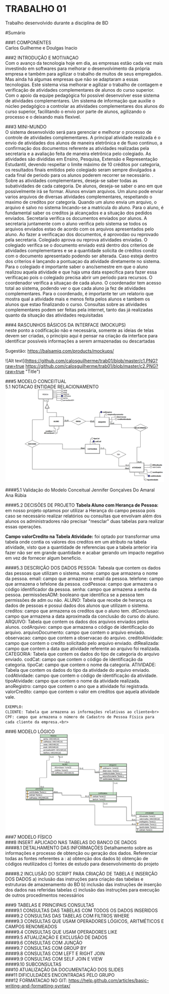 # TRABALHO 01
Trabalho desenvolvido durante a disciplina de BD

#Sumário

###1	COMPONENTES<br>
Carlos Guilherme e Doulgas Inacio<br>

###2	INTRODUÇÃO E MOTIVAÇAO<br>
Com o avanço da tecnologia hoje em dia, as empresas estão cada vez mais investindo em softwares para melhorar o desenvolvimento da própria empresa e também para agilizar o trabalho de muitos de seus empregados. Mas ainda há algumas empresas que não se adaptaram a essas tecnologias. Este sistema visa melhorar e agilizar o trabalho de contagem e verificação de atividades complementares de alunos do curso superior. Com o apoio da equipe pedagógica foi possível desenvolver esse sistema de atividades complementares. Um sistema de informação que auxilie o núcleo pedagógico a controlar as atividades complementares dos alunos do curso superior, facilitando o envio por parte de alunos, agilizando o processo e o deixando mais flexivel.<br>

###3	MINI-MUNDO<br>
O sistema desenvolvido será para gerenciar e melhorar o processo de controle de atividades complementares. A principal atividade realizada é o envio de atividades dos alunos de maneira eletrônica e de fluxo continuo, a confirmação dos documentos referente as atividades realizadas pela secretaria e a avaliação feita de maneira eletrônica pelo colegiado. As atividades são divididas em Ensino, Pesquisa, Extensão e Representação Estudantil, devendo respeitar o limite máximo de 10 créditos por categoria, os resultados finais emitidos pelo colegiado seram sempre divulgados a cada final de periodo para os alunos poderem recorrer se necessário. .
Sobre as atividades complementares, deseja-se saber todas as subatividades de cada categoria. De alunos, deseja-se saber o ano em que possivelmente irá se formar. 
Alunos enviam arquivos. Um aluno pode enviar varios arquivos de diversas atividades complementares, respeitando o maximo de creditos por categoría. Quando um aluno envia um arquivo, o arquivo é salvo no sistema lincando-se a matricula do aluno. Para o aluno, é fundamental saber os creditos ja alcançados e a situação dos pedidos enviados.
Secretaria verifica os documentos enviados por alunos. A secretaria juntamente com o aluno verifica pelo sistema se todos os arquivos enviados estao de acordo com os arquivos apresentados pelo aluno. Ao fazer a verificaçao dos documentos, é aprovodao ou reprovado pela secretaria.
Colegiado aprova ou reprova atividades enviadas. O colegiado verifica se o documento enviado está dentro dos criterios de atividades complementares e se a quantidade solicita de créditos condiz com o documento apresentado podendo ser alterada. Caso esteja dentro dos criterios é lançando a pontuaçao da atividade diretamente no sistema. Para o colegiado é importante saber o ano/semestre em que o aluno realizou aquela atividade e que haja uma data especifica para fazer essa verificaçao pois o colegiado precisa abrir um periodo para recursos.
O coordenador verifica a situaçao de cada aluno. O coordenador tem acesso total ao sistema, podendo ver o que cada aluno ja fez de atividades complementares. Para o coordenado, é importante ter um relatorio que mostra qual a atividade mais e menos feita pelos alunos e tambem os alunos que estao finalizando o curso.
Consultas sobre as atividades complementares podem ser feitas pela internet, tanto das já realizadas quanto da situação das atividades requisitadas <br>

###4	RASCUNHOS BÁSICOS DA INTERFACE (MOCKUPS)<br>
neste ponto a codificação não e necessária, somente as ideias de telas devem ser criadas, o princípio aqui é pensar na criação da interface para identificar possíveis informações a serem armazenadas ou descartadas <br>

Sugestão: https://balsamiq.com/products/mockups/<br>

![Alt text](https://github.com/calosguilherme/trab01/blob/master/c1.PNG?raw=true https://github.com/calosguilherme/trab01/blob/master/c2.PNG?raw=true "Title")


###5	MODELO CONCEITUAL<br>
    5.1 NOTACAO ENTIDADE RELACIONAMENTO
![Alt text](https://github.com/calosguilherme/trab01/blob/master/conceitual.jpg?raw=true  "Modelo Conceitual")
    

####5.1 Validação do Modelo Conceitual
   Jennifer Gonçalves Do Amaral<br>
   Ana Rúbia

####5.2 DECISÕES DE PROJETO
**Tabela Aluno com Herança de Pessoa:** em nosso projeto optamos por utilizar a Herança do campo pessoa pois caso se necessário realizar relatórios ou consultas que envolvam além dos alunos os administradores não precisar "mesclar" duas tabelas para realizar essas operações.<br>

**Campo valorCredito na Tabela Atividade:** foi optado por transformar uma tabela onde contia os valores dos creditos em um atributo na tabela atividade, visto que a quantidade de referencias que a tabela anterior iria fazer não ser em grande quantidade e acabar gerando um impacto negativo em vez de fornecer algum beneficio.<br>

####5.3 DESCRIÇÃO DOS DADOS 
    PESSOA: Tabeala que contem os dados das pessoas que utilizam o sistema.
        nome: campo que armazena o nome da pessoa.
        email: campo que armazena o email da pessoa.
        telefone: campo que armazena o tefelone da pessoa.
        codPessoa: campo que armazena o código identificador da pessoa.
        senha: campo que armazena a senha da pessoa.
        permissõesADM: booleano que identifica se a pessoa tem permissões de adm ou não.
    ALUNO: Tabela que recebe de herança os dados de pessoas e possui dados dos alunos que utilizam o sistema.
        creditos: campo que armazena os creditos que o aluno tem.
        dtConclusao: campo que armazena a data aproximada da conclusão do curso do aluno.
   ARQUIVO: Tabela que contem os dados dos arquivos enviados pelos alunos.
        codArquivo: campo que armazena o código de identificação do arquivo.
        arquivoDocumento: campo que contem o arquivo enviado.
        observacao: campo que contem a observacao do arquivo.
        creditoAtividade: campo que contem o credito solicitado pelo arquivo enviado.
        dtRealizada: campo que contem a data que atividade referente ao arquivo foi realizada.
   CATEGORIA: Tabela que contem os dados do tipo de categoria do arquivo enviado.
        codCat: campo que contem o código de identificação da categoria.
        tipoCat: campo que contem o nome da categoria.
   ATIVIDADE: Tabela que contem os dados do tipo da atividade do arquivo enviado.
        codAtividade: campo que contem o código de identificação da atividade.
        tipoAtividade: campo que contem o nome da atividade realizada.
        anoRegistro: campo que contem o ano que a atividade foi registrada.
        valorCredito: campo que contem o valor em creditos que aquela atividade vale.
  
    
    EXEMPLO:
    CLIENTE: Tabela que armazena as informações relativas ao cliente<br>
    CPF: campo que armazena o número de Cadastro de Pessoa Física para cada cliente da empresa.<br>


###6	MODELO LÓGICO<br>
![Alt text](https://github.com/calosguilherme/trab01/blob/master/logico.jpg?raw=true  "Modelo Logico")
###7	MODELO FÍSICO<br>
###8	INSERT APLICADO NAS TABELAS DO BANCO DE DADOS<br>
####8.1 DETALHAMENTO DAS INFORMAÇÕES
        Detalhamento sobre as informações e processo de obtenção ou geração dos dados.
        Referenciar todas as fontes referentes a :
        a) obtenção dos dados
        b) obtenção de códigos reutilizados
        c) fontes de estudo para desenvolvimento do projeto
        
####8.2 INCLUSÃO DO SCRIPT PARA CRIAÇÃO DE TABELA E INSERÇÃO DOS DADOS
        a) inclusão das instruções para criação das tabelas e estruturas de amazenamento do BD
        b) inclusão das instruções de inserção dos dados nas referidas tabelas
        c) inclusão das instruções para execução de outros procedimentos necessários

###9	TABELAS E PRINCIPAIS CONSULTAS<br>
####9.1	CONSULTAS DAS TABELAS COM TODOS OS DADOS INSERIDOS<br>
####9.2	CONSULTAS DAS TABELAS COM FILTROS WHERE<br>
####9.3	CONSULTAS QUE USAM OPERADORES LÓGICOS, ARITMÉTICOS E CAMPOS RENOMEADOS<br>
####9.4	CONSULTAS QUE USAM OPERADORES LIKE<br>
####9.5	ATUALIZAÇÃO E EXCLUSÃO DE DADOS<br>
####9.6	CONSULTAS COM JUNÇÃO<br>
####9.7	CONSULTAS COM GROUP BY<br>
####9.8	CONSULTAS COM LEFT E RIGHT JOIN<br>
####9.9	CONSULTAS COM SELF JOIN E VIEW<br>
####9.10	SUBCONSULTAS<br>
###10	ATUALIZAÇÃO DA DOCUMENTAÇÃO DOS SLIDES<br>
###11	DIFICULDADES ENCONTRADAS PELO GRUPO<br>
###12  FORMATACAO NO GIT: https://help.github.com/articles/basic-writing-and-formatting-syntax/




